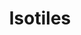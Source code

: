 ---
title: Isotiles
developer: Robert Alvarez
image: Isotiles.jpg
link: http://store.steampowered.com/app/654440/Isotiles/
windows: http://store.steampowered.com/app/654440/Isotiles/
mac: http://store.steampowered.com/app/654440/Isotiles/
---
